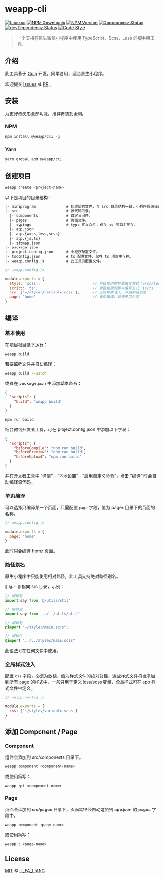 # weapp-cli

[![License][license-img]][license-url]
[![NPM Downloads][downloads-img]][downloads-url]
[![NPM Version][version-img]][version-url]
[![Dependency Status][dependency-img]][dependency-url]
[![devDependency Status][devdependency-img]][devdependency-url]
[![Code Style][style-img]][style-url]

> 一个支持在原生微信小程序中使用 TypeScript、Scss、Less 的脚手架工具。

## 介绍

此工具基于 [Gulp](https://gulpjs.com/) 开发，简单易用，适合原生小程序。

欢迎提交 [Issues](https://github.com/Lifaliang1996/weapp-cli/issues) 或 [PR](https://github.com/Lifaliang1996/weapp-cli/pulls) 。

## 安装

为更好的使用全部功能，推荐安装到全局。

### NPM

```bash
npm install @weapp/cli -g
```

### Yarn

```bash
yarn global add @weapp/cli
```

## 创建项目

```bash
weapp create <project-name>
```
以下是项目的目录结构：

```tex
|- miniprogram				# 处理后的文件，与 src 目录结构一致，小程序将编译此目录。
|- src						# 源代码目录。
  |- components				# 自定义组件。
  |- pages					# 页面文件。
  |- typings				# type 定义文件，仅在 ts 项目中存在。
  |- app.json
  |- app.{wxss,less,scss}
  |- app.{js,ts}
  |- sitmap.json
|- package.json
|- project.config.json		# 小程序配置文件。
|- tsconfig.json			# ts 配置文件，仅在 ts 项目中存在。			
|- weapp.config.js			# 此工具的配置文件。
```

```js
// weapp.config.js

module.exports = {
  style: 'scss',  						// 项目使用的样式编写方式：wxss/less/scss
  script: 'ts',  						// 项目使用的脚本编写方式：js/ts
  css: ['~/styles/variable.scss'],		// 全局样式注入，详细参见后面
  page: 'home'							// 单页编译，详细参见后面
}
```

## 编译

### 基本使用

在项目根目录下运行：

```bash
weapp build
```

若要监听文件并自动编译：

```bash
weapp build --watch
```

或者在 package.json 中添加脚本命令：

```json
{
  "scripts": {
    "build": "weapp build"
  }
}
```

```bash
npm run build
```

结合微信开发者工具，可在 project.config.json 中添加以下字段：

```json
{
  "scripts": {
    "beforeCompile": "npm run build",
    "beforePreview": "npm run build",
    "beforeUpload": "npm run build"
  }
}
```

并在开发者工具中 “详情” - “本地设置” - “启用自定义命令”，点击 “编译” 时会自动编译源代码。

### 单页编译

可以选择只编译某一个页面，只需配置 `page` 字段，值为 pages 目录下的页面的名称。

```js
// weapp.config.js

module.exports = {
  page: 'home'
}
```

此时只会编译 home  页面。

### 路径别名

原生小程序中只能使用相对路径，此工具支持绝对路径别名。

`@` 与 `~` 都指向 src 目录，示例：

```js
// 编译前
import say from '@/utils/util'

// 编译后
import say from '../../utils/util'
```

```scss
// 编译前
@import "~/styles/main.scss";

// 编译后
@import "../../styles/main.scss"
```

此语法可在任何文件中使用。

### 全局样式注入

配置 `css` 字段，必须为数组，值为样式文件的绝对路径，这些样式文件将被添加到所有 page 的样式中，一般只用于定义 less/scss 变量，全局样式可在 app 样式文件中定义。

```js
// weapp.config.js

module.exports = {
  css: ['~/styles/variable.scss']
}
```

## 添加 Component / Page

### Component

组件会添加到 src/components 目录下。

```bash
weapp component <component-name>
```

或使用简写：

```
weapp cpt <component-name>
```

### Page

页面会添加到 src/pages 目录下，页面路径会自动追加到 app.json 的 pages 字段中。

```bash
weapp component <page-name>
```

或使用简写：

```
weapp p <page-name>
```



## License

[MIT](LICENSE) &copy; [LI_FA_LIANG](https://github.com/Lifaliang1996)



[license-img]: https://img.shields.io/github/license/Lifaliang1996/weapp-cli
[license-url]: https://github.com/Lifaliang1996/weapp-cli/blob/master/LICENSE
[downloads-img]: https://img.shields.io/npm/dm/@weapp/cli
[downloads-url]: https://npmjs.org/package/@weapp/cli
[version-img]: https://img.shields.io/npm/v/@weapp/cli
[version-url]: https://npmjs.org/package/@weapp/cli
[dependency-img]: https://img.shields.io/david/@weapp/cli
[dependency-url]: https://david-dm.org/@weapp/cli
[devdependency-img]: https://img.shields.io/david/dev/@weapp/cli
[devdependency-url]: https://david-dm.org/@weapp/cli?type=dev
[style-img]: https://img.shields.io/badge/code_style-standard-brightgreen
[style-url]: https://standardjs.com
